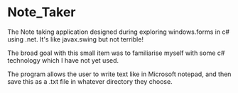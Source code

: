 # Note_Taker

The Note taking application designed during exploring windows.forms in c# using .net. It's like javax.swing but not terrible!

The broad goal with this small item was to familiarise myself with some c# technology which I have not yet used.

The program allows the user to write text like in Microsoft notepad, and then save this as a .txt file in whatever directory they choose.

